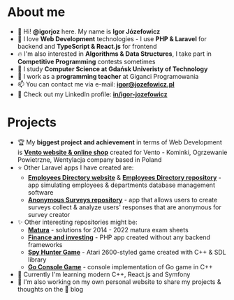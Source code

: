 # About me
- 👋 Hi! **@igorjoz** here. My name is **Igor Józefowicz**
- 👀 I love **Web Development** technologies - I use **PHP & Laravel** for backend and **TypeScript & React.js** for frontend
- 🔥 I'm also interested in **Algorithms & Data Structures**, I take part in **Competitive Programming** contests sometimes
- 🌱 I study **Computer Science at Gdańsk Univeristy of Technology**
- 💼 I work as a **programming teacher** at Giganci Programowania
- 📫 You can contact me via e-mail: **igor@jozefowicz.pl**
- 🔗 Check out my LinkedIn profile: [**in/igor-jozefowicz**](https://www.linkedin.com/in/igor-jozefowicz/)

# Projects
- 🏆 My **biggest project and achievement** in terms of Web Development is [**Vento website & online shop**](https://www.e-kominki.com/) created for Vento - Kominki, Ogrzewanie Powietrzne, Wentylacja company based in Poland
- ⭐ Other Laravel apps I have created are:
  - [**Employees Directory website**](https://igorjoz.com/) & [**Employees Directory repository**](https://github.com/igorjoz/employees_directory) - app simulating employees & departments database management software
  - [**Anonymous Surveys repository**](https://github.com/igorjoz/anon-surv) - app that allows users to create surveys collect & analyze users' responses that are anonymous for survey creator
- ✨ Other interesting repositories might be:
  - [**Matura**](https://github.com/igorjoz/matura) - solutions for 2014 - 2022 matura exam sheets
  - [**Finance and investing**](https://github.com/igorjoz/finance-and-investing/tree/main/src) - PHP app created without any backend frameworks
  - [**Spy Hunter Game**](https://github.com/igorjoz/spy-hunter-game) - Atari 2600-styled game created with C++ & SDL library
  - [**Go Console Game**](https://github.com/igorjoz/go-console-game) - console implementation of Go game in C++
- 🎯 Currently I'm learning modern C++, React.js and Symfony
- 💫 I'm also working on my own personal website to share my projects & thoughts on the 📝 blog

<!---
igorjoz/igorjoz is a ✨ special ✨ repository because its `README.md` (this file) appears on your GitHub profile.
You can click the Preview link to take a look at your changes.
👏🤝🤝✨🎉🎆🎇🎯📌📍⛳
🥇🥈🥉🏅🎖️🏆🪄♥️📣🔔⭐🌟⚡🔥💫💥💯‼️❗
☑️🔳⬛
💽
--->
